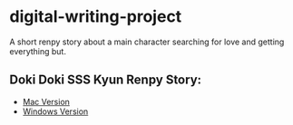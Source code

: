 # digital-writing-project

A short renpy story about a main character searching for love and getting everything but.

## Doki Doki SSS Kyun Renpy Story:
- [Mac Version](https://1drv.ms/f/s!Ap4JShxuXQHFhagYL3t5bmXXGBuUeg?e=mKuGha)
- [Windows Version](https://1drv.ms/f/s!Ap4JShxuXQHFhagWtvUj_Ss5DmLCRw?e=SxtPON)
